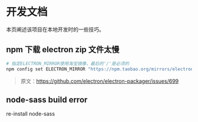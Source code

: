 # 开发文档
本页阐述该项目在本地开发时的一些技巧。

## npm 下载 electron zip 文件太慢
```bash
# 指定ELECTRON_MIRROR使用淘宝镜像，最后的'/'是必须的
npm config set ELECTRON_MIRROR "https://npm.taobao.org/mirrors/electron/"
```
> 原文：https://github.com/electron/electron-packager/issues/699

## node-sass build error
re-install node-sass
